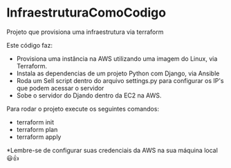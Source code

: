 # InfraestruturaComoCodigo
Projeto que provisiona uma infraestrutura via terraform 

Este código faz:
- Provisiona uma instância na AWS utilizando uma imagem do Linux, via Terraform.</br>
- Instala as dependencias de um projeto Python com Django, via Ansible
- Roda um Sell script dentro do arquivo settings.py para configurar os IP's que podem acessar o servidor
- Sobe o servidor do Djando dentro da EC2 na AWS.

Para rodar o projeto execute os seguintes comandos: 
- terraform init
- terraform plan
- terraform apply 

*Lembre-se de configurar suas credenciais da AWS na sua máquina local 😃👍
